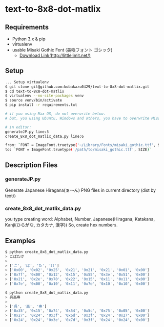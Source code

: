 # text-to-8x8-dot-matlix

## Requirements

- Python 3.x & pip
- virtualenv
- usable Misaki Gothic Font (美咲フォント ゴシック)
  - [Download Link(http://littlelimit.net/)](http://littlelimit.net/)

## Setup

```bash
... Setup virtualenv
$ git clone git@github.com:kobakazu0429/text-to-8x8-dot-matlix.git
$ cd text-to-8x8-dot-matlix
$ virtualenv --no-site-packages venv
$ source venv/bin/activate
$ pip install -r requirements.txt

# if you using Max OS, do not overwrite below.
# but, you using Ubuntu, Windows and others, you have to overwrite Misaki Font PATH

# in editor:
generateJP.py line:5
create_8x8_dot_matlix_data.py line:6

from: `FONT = ImageFont.truetype('~/Library/Fonts/misaki_gothic.ttf', SIZE)`
to: `FONT = ImageFont.truetype('/path/to/misaki_gothic.ttf', SIZE)`
```

## Description Files

### generateJP.py

Generate Japanese Hiragana(ぁ〜ん) PNG files in current directory (dist by text/)

### create_8x8_dot_matlix_data.py

you type creating word: Alphabet, Number, Japanese(Hiragana, Katakana, Kanji(ひらがな, カタカナ, 漢字))
So, create hex numbers.

## Examples

```bash
$ python create_8x8_dot_matlix_data.py
> こばたけ
>
> ['こ', 'ば', 'た', 'け']
> ['0x00', '0x02', '0x25', '0x21', '0x21', '0x21', '0x01', '0x00']
> ['0x7f', '0x00', '0x12', '0x15', '0x55', '0x3e', '0x51', '0x00']
> ['0x21', '0x2e', '0x70', '0x22', '0x15', '0x11', '0x11', '0x00']
> ['0x7e', '0x00', '0x10', '0x11', '0x7e', '0x10', '0x10', '0x00']
```

```bash
$ python create_8x8_dot_matlix_data.py
> 呉高専
>
> ['呉', '高', '専']
> ['0x35', '0x15', '0x74', '0x54', '0x5c', '0x75', '0x05', '0x00']
> ['0x27', '0x24', '0x3f', '0x6d', '0x3f', '0x24', '0x27', '0x00']
> ['0x24', '0x24', '0x3e', '0x7d', '0x3f', '0x24', '0x24', '0x00']
```
